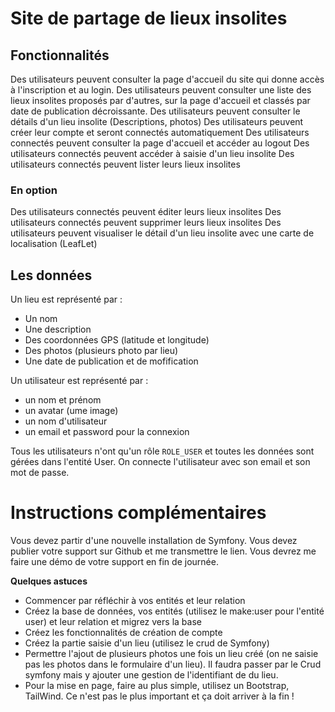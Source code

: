 # Site de partage de lieux insolites

## Fonctionnalités

Des utilisateurs peuvent consulter la page d'accueil du site qui donne accès à l'inscription et au login. 
Des utilisateurs peuvent consulter une liste des lieux insolites proposés par d'autres, sur la page d'accueil et classés par date de publication décroissante.
Des utilisateurs peuvent consulter le détails d'un lieu insolite (Descriptions, photos) 
Des utilisateurs peuvent créer leur compte et seront connectés automatiquement
Des utilisateurs connectés peuvent consulter la page d'accueil et accéder au logout
Des utilisateurs connectés peuvent accéder à saisie d'un lieu insolite
Des utilisateurs connectés peuvent lister leurs lieux insolites

### En option 

Des utilisateurs connectés peuvent éditer leurs lieux insolites
Des utilisateurs connectés peuvent supprimer leurs lieux insolites
Des utilisateurs peuvent visualiser le détail d'un lieu insolite avec une carte de localisation (LeafLet)


## Les données

Un lieu est représenté par :
- Un nom
- Une description
- Des coordonnées GPS (latitude et longitude)
- Des photos (plusieurs photo par lieu)
- Une date de publication et de mofification


Un utilisateur est représenté par :
- un nom et prénom
- un avatar (ume image)
- un nom d'utilisateur
- un email et password pour la connexion

Tous les utilisateurs n'ont qu'un rôle `ROLE_USER` et toutes les données sont gérées dans l'entité User. On connecte l'utilisateur avec son email et son mot de passe.


# Instructions complémentaires 

Vous devez partir d'une nouvelle installation de Symfony.
Vous devez publier votre support sur Github et me transmettre le lien.
Vous devrez me faire une démo de votre support en fin de journée.

**Quelques astuces**
- Commencer par réfléchir à vos entités et leur relation
- Créez la base de données, vos entités (utilisez le make:user pour l'entité user) et leur relation et migrez vers la base
- Créez les fonctionnalités de création de compte
- Créez la partie saisie d'un lieu (utilisez le crud de Symfony)
- Permettre l'ajout de plusieurs photos une fois un lieu créé (on ne saisie pas les photos dans le formulaire d'un lieu). Il faudra passer par le Crud symfony mais y ajouter une gestion de l'identifiant de du lieu.
- Pour la mise en page, faire au plus simple, utilisez un Bootstrap, TailWind. Ce n'est pas le plus important et ça doit arriver à la fin !